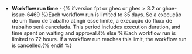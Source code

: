 - **Workflow run time** - {% ifversion fpt or ghec or ghes > 3.2 or ghae-issue-6469 %}Each workflow run is limited to 35 days. Se a execução de um fluxo de trabalho atingir esse limite, a execução do fluxo de trabalho será cancelada. This period includes execution duration, and time spent on waiting and approval.{% else %}Each workflow run is limited to 72 hours. If a workflow run reaches this limit, the workflow run is cancelled.{% endif %}
